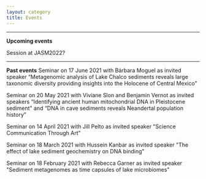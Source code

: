 ```yaml
---
layout: category
title: Events
---
```


---

**Upcoming events**

Session at JASM2022?

---

**Past events**
Seminar on 17 June 2021 with Bárbara Moguel as invited speaker “Metagenomic analysis of Lake Chalco sediments reveals large taxonomic diversity providing insights into the Holocene of Central Mexico”

Seminar on 20 May 2021 with Viviane Slon and Benjamin Vernot as invited speakers “Identifying ancient human mitochondrial DNA in Pleistocene sediment" and 
“DNA in cave sediments reveals Neandertal population history”

Seminar on 14 April 2021 with Jill Pelto as invited speaker "Science Communication Through Art" 

Seminar on 18 March 2021 with Hussein Kanbar as invited speaker "The effect of lake sediment geochemistry on DNA binding"

Seminar on 18 February 2021 with Rebecca Garner as invited speaker "Sediment metagenomes as time capsules of lake microbiomes"

